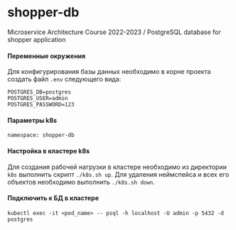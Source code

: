 # shopper-db
Microservice Architecture Course 2022-2023 / PostgreSQL database for shopper application

#### Переменные окружения

Для конфигурирования базы данных необходимо в корне проекта создать файл `.env` следующего вида:

```
POSTGRES_DB=postgres
POSTGRES_USER=admin
POSTGRES_PASSWORD=123
```

#### Параметры k8s

```
namespace: shopper-db
```

#### Настройка в кластере k8s

Для создания рабочей нагрузки в кластере необходимо из директории `k8s` выполнить скрипт `./k8s.sh up`. Для удаления неймспейса и всех его объектов необходимо выполнить `./k8s.sh down`.

#### Подключить к БД в кластере

```shell
kubectl exec -it <pod_name> -- psql -h localhost -U admin -p 5432 -d postgres
```
